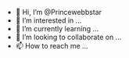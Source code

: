 - 👋 Hi, I’m @Princewebbstar
- 👀 I’m interested in ...
- 🌱 I’m currently learning ...
- 💞️ I’m looking to collaborate on ...
- 📫 How to reach me ...

<!---
Princewebbstar/Princewebbstar is a ✨ special ✨ repository because its `README.md` (this file) appears on your GitHub profile.
You can click the Preview link to take a look at your changes.
--->
